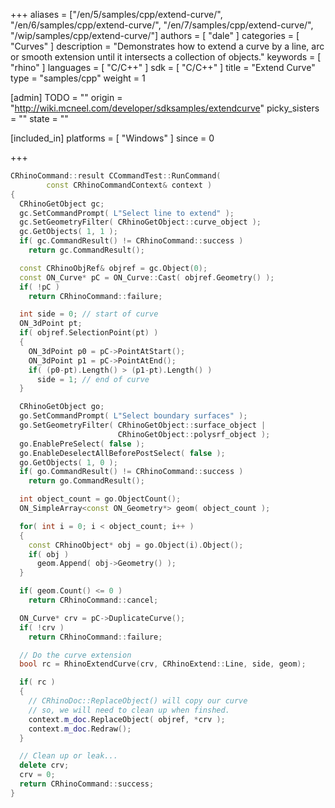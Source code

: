 +++
aliases = ["/en/5/samples/cpp/extend-curve/", "/en/6/samples/cpp/extend-curve/", "/en/7/samples/cpp/extend-curve/", "/wip/samples/cpp/extend-curve/"]
authors = [ "dale" ]
categories = [ "Curves" ]
description = "Demonstrates how to extend a curve by a line, arc or smooth extension until it intersects a collection of objects."
keywords = [ "rhino" ]
languages = [ "C/C++" ]
sdk = [ "C/C++" ]
title = "Extend Curve"
type = "samples/cpp"
weight = 1

[admin]
TODO = ""
origin = "http://wiki.mcneel.com/developer/sdksamples/extendcurve"
picky_sisters = ""
state = ""

[included_in]
platforms = [ "Windows" ]
since = 0

+++

```cpp
CRhinoCommand::result CCommandTest::RunCommand(
        const CRhinoCommandContext& context )
{
  CRhinoGetObject gc;
  gc.SetCommandPrompt( L"Select line to extend" );
  gc.SetGeometryFilter( CRhinoGetObject::curve_object );
  gc.GetObjects( 1, 1 );
  if( gc.CommandResult() != CRhinoCommand::success )
    return gc.CommandResult();

  const CRhinoObjRef& objref = gc.Object(0);
  const ON_Curve* pC = ON_Curve::Cast( objref.Geometry() );
  if( !pC )
    return CRhinoCommand::failure;

  int side = 0; // start of curve
  ON_3dPoint pt;
  if( objref.SelectionPoint(pt) )
  {
    ON_3dPoint p0 = pC->PointAtStart();
    ON_3dPoint p1 = pC->PointAtEnd();
    if( (p0-pt).Length() > (p1-pt).Length() )
      side = 1; // end of curve
  }

  CRhinoGetObject go;
  go.SetCommandPrompt( L"Select boundary surfaces" );
  go.SetGeometryFilter( CRhinoGetObject::surface_object |
                        CRhinoGetObject::polysrf_object );
  go.EnablePreSelect( false );
  go.EnableDeselectAllBeforePostSelect( false );
  go.GetObjects( 1, 0 );
  if( go.CommandResult() != CRhinoCommand::success )
    return go.CommandResult();

  int object_count = go.ObjectCount();
  ON_SimpleArray<const ON_Geometry*> geom( object_count );

  for( int i = 0; i < object_count; i++ )
  {
    const CRhinoObject* obj = go.Object(i).Object();
    if( obj )
      geom.Append( obj->Geometry() );
  }

  if( geom.Count() <= 0 )
    return CRhinoCommand::cancel;

  ON_Curve* crv = pC->DuplicateCurve();
  if( !crv )
    return CRhinoCommand::failure;

  // Do the curve extension
  bool rc = RhinoExtendCurve(crv, CRhinoExtend::Line, side, geom);

  if( rc )
  {
    // CRhinoDoc::ReplaceObject() will copy our curve
    // so, we will need to clean up when finshed.
    context.m_doc.ReplaceObject( objref, *crv );
    context.m_doc.Redraw();
  }

  // Clean up or leak...
  delete crv;
  crv = 0;
  return CRhinoCommand::success;
}
```
